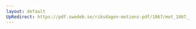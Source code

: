 ```yaml
---
layout: default
UpRedirect: https://pdf.swedeb.se/riksdagen-motions-pdf/1867/mot_1867__ak__00036/mot_1867__ak__00036_002.pdf
---
```

